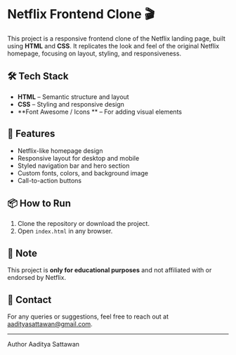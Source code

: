 # Netflix Frontend Clone 🎬

This project is a responsive frontend clone of the Netflix landing page, built using **HTML** and **CSS**. It replicates the look and feel of the original Netflix homepage, focusing on layout, styling, and responsiveness.

## 🛠️ Tech Stack

- **HTML** – Semantic structure and layout
- **CSS** – Styling and responsive design
- **Font Awesome / Icons ** – For adding visual elements

## 🚀 Features

- Netflix-like homepage design
- Responsive layout for desktop and mobile
- Styled navigation bar and hero section
- Custom fonts, colors, and background image
- Call-to-action buttons


## 📦 How to Run

1. Clone the repository or download the project.
2. Open `index.html` in any browser.

## 📌 Note

This project is **only for educational purposes** and not affiliated with or endorsed by Netflix.

## 📧 Contact

For any queries or suggestions, feel free to reach out at aadityasattawan@gmail.com.

---
Author
Aaditya Sattawan
